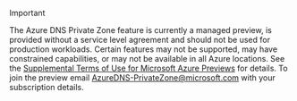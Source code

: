 > [!IMPORTANT]
> The Azure DNS Private Zone feature is currently a managed preview, is provided without a service level agreement and should not be used for production workloads. Certain features may not be supported, may have constrained capabilities, or may not be available in all Azure locations.  See the [Supplemental Terms of Use for Microsoft Azure Previews](https://azure.microsoft.com/support/legal/preview-supplemental-terms/) for details.  To join the preview email AzureDNS-PrivateZone@microsoft.com with your subscription details.
